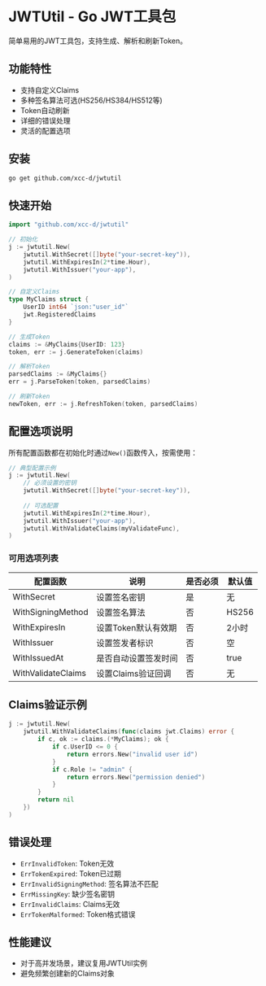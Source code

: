 # JWTUtil - Go JWT工具包

简单易用的JWT工具包，支持生成、解析和刷新Token。

## 功能特性

- 支持自定义Claims
- 多种签名算法可选(HS256/HS384/HS512等)
- Token自动刷新
- 详细的错误处理
- 灵活的配置选项

## 安装

```bash
go get github.com/xcc-d/jwtutil
```

## 快速开始

```go
import "github.com/xcc-d/jwtutil"

// 初始化
j := jwtutil.New(
    jwtutil.WithSecret([]byte("your-secret-key")),
    jwtutil.WithExpiresIn(2*time.Hour),
    jwtutil.WithIssuer("your-app"),
)

// 自定义Claims
type MyClaims struct {
    UserID int64 `json:"user_id"`
    jwt.RegisteredClaims
}

// 生成Token
claims := &MyClaims{UserID: 123}
token, err := j.GenerateToken(claims)

// 解析Token
parsedClaims := &MyClaims{}
err = j.ParseToken(token, parsedClaims)

// 刷新Token
newToken, err := j.RefreshToken(token, parsedClaims)
```

## 配置选项说明

所有配置函数都在初始化时通过`New()`函数传入，按需使用：

```go
// 典型配置示例
j := jwtutil.New(
    // 必须设置的密钥
    jwtutil.WithSecret([]byte("your-secret-key")),
    
    // 可选配置
    jwtutil.WithExpiresIn(2*time.Hour),
    jwtutil.WithIssuer("your-app"),
    jwtutil.WithValidateClaims(myValidateFunc),
)
```

### 可用选项列表

| 配置函数 | 说明 | 是否必须 | 默认值 |
|----------|------|----------|--------|
| WithSecret | 设置签名密钥 | 是 | 无 |
| WithSigningMethod | 设置签名算法 | 否 | HS256 |
| WithExpiresIn | 设置Token默认有效期 | 否 | 2小时 |
| WithIssuer | 设置签发者标识 | 否 | 空 |
| WithIssuedAt | 是否自动设置签发时间 | 否 | true |
| WithValidateClaims | 设置Claims验证回调 | 否 | 无 |

## Claims验证示例

```go
j := jwtutil.New(
    jwtutil.WithValidateClaims(func(claims jwt.Claims) error {
        if c, ok := claims.(*MyClaims); ok {
            if c.UserID <= 0 {
                return errors.New("invalid user id")
            }
            if c.Role != "admin" {
                return errors.New("permission denied")
            }
        }
        return nil
    })
)
```

## 错误处理

- `ErrInvalidToken`: Token无效
- `ErrTokenExpired`: Token已过期  
- `ErrInvalidSigningMethod`: 签名算法不匹配
- `ErrMissingKey`: 缺少签名密钥
- `ErrInvalidClaims`: Claims无效
- `ErrTokenMalformed`: Token格式错误

## 性能建议

- 对于高并发场景，建议复用JWTUtil实例
- 避免频繁创建新的Claims对象
